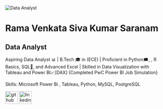 ![Data Analyst](https://media.licdn.com/dms/image/v2/D5616AQGeRq6i-4s4IA/profile-displaybackgroundimage-shrink_350_1400/profile-displaybackgroundimage-shrink_350_1400/0/1738742426089?e=1744243200&v=beta&t=v2TErfCOkaoVmfzovxcWeAJTPMt5EtRY8VUKcUHUKHI)
# Rama Venkata Siva Kumar Saranam

## Data Analyst
Aspiring Data Analyst 📊 | B.Tech 🎓 in (ECE) | Proficient in Python🗯️, , R Basics, SQL📝, and Advanced Excel | Skilled in Data Visualization with Tableau and Power BI📈[DAX] 
{Completed PwC Power BI Job Simulation}

Skills: Microsoft Power Bi , Tableau, Python, MySQL, PostgreSQL

[<img src='https://cdn.jsdelivr.net/npm/simple-icons@3.0.1/icons/github.svg' alt='github' height='40'>](https://github.com/Srvskumar)  [<img src='https://cdn.jsdelivr.net/npm/simple-icons@3.0.1/icons/linkedin.svg' alt='linkedin' height='40'>](https://github.com/Srvskumar)



